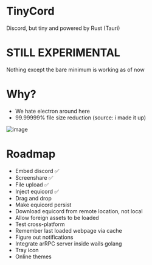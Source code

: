 # TinyCord
Discord, but tiny and powered by Rust (Tauri)

# STILL EXPERIMENTAL
Nothing except the bare minimum is working as of now

# Why?
- We hate electron around here
- 99.99999% file size reduction (source: i made it up)

![image](https://github.com/user-attachments/assets/255abd07-23ae-478a-9e81-e6ac268b8a0b)

# Roadmap
- Embed discord ✅
- Screenshare ✅
- File upload ✅
- Inject equicord ✅
- Drag and drop
- Make equicord persist
- Download equicord from remote location, not local
- Allow foreign assets to be loaded
- Test cross-platform
- Remember last loaded webpage via cache
- Figure out notifications
- Integrate arRPC server inside wails golang
- Tray icon
- Online themes
